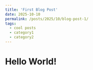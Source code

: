 ```yaml
---
title: 'First Blog Post'
date: 2025-10-10
permalink: /posts/2025/10/blog-post-1/
tags:
  - cool posts
  - category1
  - category2
---
```


Hello World!
======

